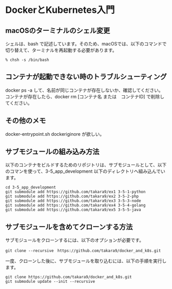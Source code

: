 # DockerとKubernetes入門

## macOSのターミナルのシェル変更

シェルは、bash で記述しています。そのため、macOSでは、以下のコマンドで切り替えて、ターミナルを再起動する必要があります。

```
% chsh -s /bin/bash
```




## コンテナが起動できない時のトラブルシューティング

docker ps -a して、名前が同じコンテナが存在しないか、確認してください。
コンテナが存在したら、docker rm [コンテナ名 または　コンテナID] で削除してください。




## その他のメモ

docker-entrypoint.sh
dockeriginore が欲しい。


## サブモジュールの組み込み方法
以下のコンテナをビルドするためのリポジトリは、サブモジュールとして、以下のコマンを使って、3-5_app_development 以下のディレクトリへ組み込んでいます。

```
cd 3-5_app_development
git submodule add https://github.com/takara9/ex1 3-5-1-python
git submodule add https://github.com/takara9/ex2 3-5-2-php
git submodule add https://github.com/takara9/ex3 3-5-3-node
git submodule add https://github.com/takara9/ex4 3-5-4-golang
git submodule add https://github.com/takara9/ex5 3-5-5-java
```

## サブモジュールを含めてクローンする方法
サブモジュールをクローンするには、以下のオプションが必要です。

```
git clone --recursive　https://github.com/takara9/docker_and_k8s.git
```

一度、クローンした後に、サブモジュールを取り込むには、以下の手順を実行します。

```
git clone https://github.com/takara9/docker_and_k8s.git
git submodule update --init --recursive
```

